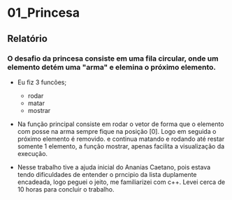 # 01_Princesa

## Relatório 

### O desafio da princesa consiste em uma fila circular, onde um elemento detém uma "arma" e elemina o próximo elemento. 

* Eu fiz 3 funcões;
    * rodar 
    * matar
    * mostrar
* Na função principal consiste em rodar o vetor de forma que o elemento com posse na arma sempre fique na posição [0]. Logo em seguida o próximo elemento é removido. e continua matando e rodando até restar somente 1 elemento, a função mostrar, apenas facilita a visualização da execução. 

* Nesse trabalho tive a ajuda inicial do Ananias Caetano, pois estava tendo dificuldades de entender o prncipio da lista duplamente encadeada, logo peguei o jeito, me familiarizei com c++. Levei cerca de 10 horas para concluir o trabalho.  

